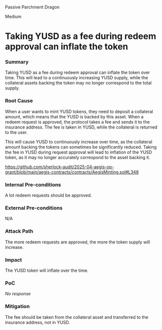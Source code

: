 Passive Parchment Dragon

Medium

# Taking YUSD as a fee during redeem approval can inflate the token

### Summary

Taking YUSD as a fee during redeem approval can inflate the token over time. This will lead to a continuously increasing YUSD supply, while the collateral assets backing the token may no longer correspond to the total supply.

### Root Cause

When a user wants to mint YUSD tokens, they need to deposit a collateral amount, which means that the YUSD is backed by this asset. When a redeem request is approved, the protocol takes a fee and sends it to the insurance address. The fee is taken in YUSD, while the collateral is returned to the user.

This will cause YUSD to continuously increase over time, as the collateral amount backing the tokens can sometimes be significantly reduced. Taking the fee in YUSD during request approval will lead to inflation of the YUSD token, as it may no longer accurately correspond to the asset backing it.

https://github.com/sherlock-audit/2025-04-aegis-op-grant/blob/main/aegis-contracts/contracts/AegisMinting.sol#L348

### Internal Pre-conditions

A lot redeem requests should be approved.

### External Pre-conditions

N/A

### Attack Path

The more redeem requests are approved, the more the token supply will increase.

### Impact

The YUSD token will inflate over the time.

### PoC

_No response_

### Mitigation

The fee should be taken from the collateral asset and transferred to the insurance address, not in YUSD.